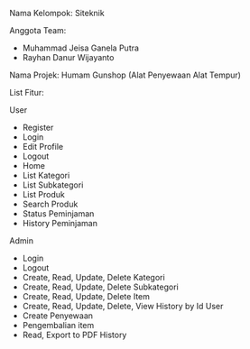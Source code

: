 Nama Kelompok: Siteknik

Anggota Team:
- Muhammad Jeisa Ganela Putra
- Rayhan Danur Wijayanto

Nama Projek: Humam Gunshop (Alat Penyewaan Alat Tempur)

List Fitur:

User
- Register
- Login
- Edit Profile
- Logout
- Home
- List Kategori
- List Subkategori
- List Produk
- Search Produk
- Status Peminjaman
- History Peminjaman

Admin
- Login
- Logout
- Create, Read, Update, Delete Kategori
- Create, Read, Update, Delete Subkategori
- Create, Read, Update, Delete Item
- Create, Read, Update, Delete, View History by Id User
- Create Penyewaan
- Pengembalian item
- Read, Export to PDF History


